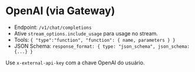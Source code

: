 # OpenAI (via Gateway)

- Endpoint: `/v1/chat/completions`
- Ative `stream_options.include_usage` para usage no stream.
- Tools: `{ "type":"function", "function": { name, parameters } }`
- JSON Schema: `response_format: { type: "json_schema", json_schema: {...} }`

Use `x-external-api-key` com a chave OpenAI do usuário.

